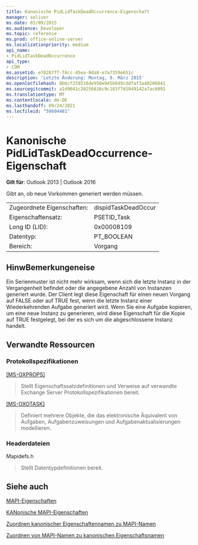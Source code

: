 ```yaml
---
title: Kanonische PidLidTaskDeadOccurrence-Eigenschaft
manager: soliver
ms.date: 03/09/2015
ms.audience: Developer
ms.topic: reference
ms.prod: office-online-server
ms.localizationpriority: medium
api_name:
- PidLidTaskDeadOccurrence
api_type:
- COM
ms.assetid: e78287ff-f8cc-45ea-8da8-e7a7359e651c
description: 'Letzte Änderung: Montag, 9. März 2015'
ms.openlocfilehash: 8bbcf259518de950e945b049cddfaf3a48206841
ms.sourcegitcommit: a1d9041c20256616c9c183f7d1049142a7ac6991
ms.translationtype: MT
ms.contentlocale: de-DE
ms.lasthandoff: 09/24/2021
ms.locfileid: "59604481"
---
```

# <a name="pidlidtaskdeadoccurrence-canonical-property"></a>Kanonische PidLidTaskDeadOccurrence-Eigenschaft

  
  
**Gilt für**: Outlook 2013 | Outlook 2016 
  
Gibt an, ob neue Vorkommen generiert werden müssen.
  
|||
|:-----|:-----|
|Zugeordnete Eigenschaften:  <br/> |dispidTaskDeadOccur  <br/> |
|Eigenschaftensatz:  <br/> |PSETID_Task  <br/> |
|Long ID (LID):  <br/> |0x00008109  <br/> |
|Datentyp:  <br/> |PT_BOOLEAN  <br/> |
|Bereich:  <br/> |Vorgang  <br/> |
   
## <a name="remarks"></a>HinwBemerkungeneise

Ein Serienmuster ist nicht mehr wirksam, wenn sich die letzte Instanz in der Vergangenheit befindet oder die angegebene Anzahl von Instanzen generiert wurde. Der Client legt diese Eigenschaft für einen neuen Vorgang auf FALSE oder auf TRUE fest, wenn die letzte Instanz einer Wiederkehrenden Aufgabe generiert wird. Wenn Sie eine Aufgabe kopieren, um eine neue Instanz zu generieren, wird diese Eigenschaft für die Kopie auf TRUE festgelegt, bei der es sich um die abgeschlossene Instanz handelt.
  
## <a name="related-resources"></a>Verwandte Ressourcen

### <a name="protocol-specifications"></a>Protokollspezifikationen

[[MS-OXPROPS]](https://msdn.microsoft.com/library/f6ab1613-aefe-447d-a49c-18217230b148%28Office.15%29.aspx)
  
> Stellt Eigenschaftssatzdefinitionen und Verweise auf verwandte Exchange Server Protokollspezifikationen bereit.
    
[[MS-OXOTASK]](https://msdn.microsoft.com/library/55600ec0-6195-4730-8436-59c7931ef27e%28Office.15%29.aspx)
  
> Definiert mehrere Objekte, die das elektronische Äquivalent von Aufgaben, Aufgabenzuweisungen und Aufgabenaktualisierungen modellieren. 
    
### <a name="header-files"></a>Headerdateien

Mapidefs.h
  
> Stellt Datentypdefinitionen bereit.
    
## <a name="see-also"></a>Siehe auch



[MAPI-Eigenschaften](mapi-properties.md)
  
[KANonische MAPI-Eigenschaften](mapi-canonical-properties.md)
  
[Zuordnen kanonischer Eigenschaftennamen zu MAPI-Namen](mapping-canonical-property-names-to-mapi-names.md)
  
[Zuordnen von MAPI-Namen zu kanonischen Eigenschaftsnamen](mapping-mapi-names-to-canonical-property-names.md)


